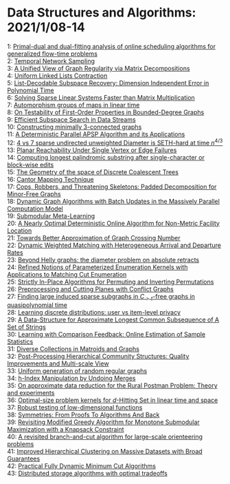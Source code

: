 # Data Structures and Algorithms: 2021/1/08-14  
1: [Primal-dual and dual-fitting analysis of online scheduling algorithms  for generalized flow-time problems](https://doi.org/10.48550/arXiv.1502.03946)  
2: [Temporal Network Sampling](https://doi.org/10.48550/arXiv.1910.08657)  
3: [A Unified View of Graph Regularity via Matrix Decompositions](https://doi.org/10.48550/arXiv.1911.11868)  
4: [Uniform Linked Lists Contraction](https://doi.org/10.48550/arXiv.2002.05034)  
5: [List-Decodable Subspace Recovery: Dimension Independent Error in  Polynomial Time](https://doi.org/10.48550/arXiv.2002.05139)  
6: [Solving Sparse Linear Systems Faster than Matrix Multiplication](https://doi.org/10.48550/arXiv.2007.10254)  
7: [Automorphism groups of maps in linear time](https://doi.org/10.48550/arXiv.2008.01616)  
8: [On Testability of First-Order Properties in Bounded-Degree Graphs](https://doi.org/10.48550/arXiv.2008.05800)  
9: [Efficient Subspace Search in Data Streams](https://doi.org/10.48550/arXiv.2011.06959)  
10: [Constructing minimally 3-connected graphs](https://doi.org/10.48550/arXiv.2012.12059)  
11: [A Deterministic Parallel APSP Algorithm and its Applications](https://doi.org/10.48550/arXiv.2101.02311)  
12: [4 vs 7 sparse undirected unweighted Diameter is SETH-hard at time  $n^{4/3}$](https://doi.org/10.48550/arXiv.2101.02312)  
13: [Planar Reachability Under Single Vertex or Edge Failures](https://doi.org/10.48550/arXiv.2101.02574)  
14: [Computing longest palindromic substring after single-character or  block-wise edits](https://doi.org/10.48550/arXiv.1901.10722)  
15: [The Geometry of the space of Discrete Coalescent Trees](https://doi.org/10.48550/arXiv.2101.02751)  
16: [Cantor Mapping Technique](https://doi.org/10.48550/arXiv.2101.03165)  
17: [Cops, Robbers, and Threatening Skeletons: Padded Decomposition for  Minor-Free Graphs](https://doi.org/10.48550/arXiv.1311.3048)  
18: [Dynamic Graph Algorithms with Batch Updates in the Massively Parallel  Computation Model](https://doi.org/10.48550/arXiv.2002.07800)  
19: [Submodular Meta-Learning](https://doi.org/10.48550/arXiv.2007.05852)  
20: [A Nearly Optimal Deterministic Online Algorithm for Non-Metric Facility  Location](https://doi.org/10.48550/arXiv.2007.07025)  
21: [Towards Better Approximation of Graph Crossing Number](https://doi.org/10.48550/arXiv.2011.06545)  
22: [Dynamic Weighted Matching with Heterogeneous Arrival and Departure Rates](https://doi.org/10.48550/arXiv.2012.00689)  
23: [Beyond Helly graphs: the diameter problem on absolute retracts](https://doi.org/10.48550/arXiv.2101.03574)  
24: [Refined Notions of Parameterized Enumeration Kernels with Applications  to Matching Cut Enumeration](https://doi.org/10.48550/arXiv.2101.03800)  
25: [Strictly In-Place Algorithms for Permuting and Inverting Permutations](https://doi.org/10.48550/arXiv.2101.03978)  
26: [Preprocessing and Cutting Planes with Conflict Graphs](https://doi.org/10.48550/arXiv.1909.07780)  
27: [Finding large induced sparse subgraphs in $C_{>t}$-free graphs in  quasipolynomial time](https://doi.org/10.48550/arXiv.2007.11402)  
28: [Learning discrete distributions: user vs item-level privacy](https://doi.org/10.48550/arXiv.2007.13660)  
29: [A Data-Structure for Approximate Longest Common Subsequence of A Set of  Strings](https://doi.org/10.48550/arXiv.2008.01768)  
30: [Learning with Comparison Feedback: Online Estimation of Sample  Statistics](https://doi.org/10.48550/arXiv.2101.04176)  
31: [Diverse Collections in Matroids and Graphs](https://doi.org/10.48550/arXiv.2101.04633)  
32: [Post-Processing Hierarchical Community Structures: Quality Improvements  and Multi-scale View](https://doi.org/10.48550/arXiv.cs/0608050)  
33: [Uniform generation of random regular graphs](https://doi.org/10.48550/arXiv.1511.01175)  
34: [h-Index Manipulation by Undoing Merges](https://doi.org/10.48550/arXiv.1604.04827)  
35: [On approximate data reduction for the Rural Postman Problem: Theory and  experiments](https://doi.org/10.48550/arXiv.1812.10131)  
36: [Optimal-size problem kernels for $d$-Hitting Set in linear time and  space](https://doi.org/10.48550/arXiv.2003.04578)  
37: [Robust testing of low-dimensional functions](https://doi.org/10.48550/arXiv.2004.11642)  
38: [Symmetries: From Proofs To Algorithms And Back](https://doi.org/10.48550/arXiv.2007.13694)  
39: [Revisiting Modified Greedy Algorithm for Monotone Submodular  Maximization with a Knapsack Constraint](https://doi.org/10.48550/arXiv.2008.05391)  
40: [A revisited branch-and-cut algorithm for large-scale orienteering  problems](https://doi.org/10.48550/arXiv.2011.02743)  
41: [Improved Hierarchical Clustering on Massive Datasets with Broad  Guarantees](https://doi.org/10.48550/arXiv.2101.04818)  
42: [Practical Fully Dynamic Minimum Cut Algorithms](https://doi.org/10.48550/arXiv.2101.05033)  
43: [Distributed storage algorithms with optimal tradeoffs](https://doi.org/10.48550/arXiv.2101.05223)  
